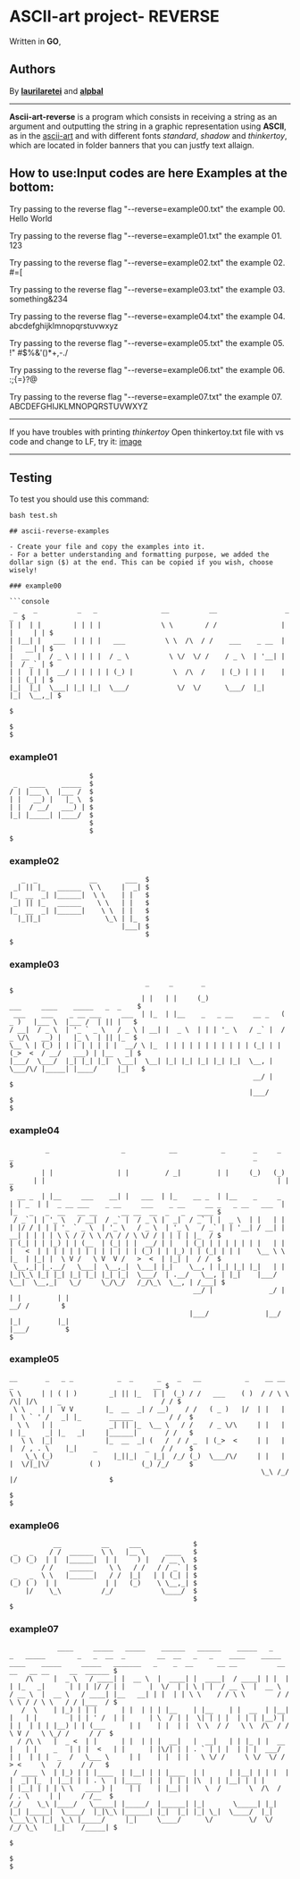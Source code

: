 # ASCII-art project- REVERSE

Written in **GO**,

## Authors

By **[laurilaretei](https://01.kood.tech/git/laurilaretei)** and **[alpbal](https://01.kood.tech/git/alpbal)** 

___

**Ascii-art-reverse** is a program which consists in receiving a string as an argument and outputting the string in a graphic representation using **ASCII**, as in the [ascii-art](https://01.kood.tech/git/Olya/ascii-art) and with different fonts *standard*, *shadow* and *thinkertoy*, which are located in folder banners that you can justfy text allaign.



## How to use:Input codes are here Examples at the bottom:
Try passing to the reverse flag "--reverse=example00.txt" the example 00.
Hello World

Try passing to the reverse flag "--reverse=example01.txt" the example 01.
123

Try passing to the reverse flag "--reverse=example02.txt" the example 02.
#=\[

Try passing to the reverse flag "--reverse=example03.txt" the example 03.
something&234

Try passing to the reverse flag "--reverse=example04.txt" the example 04.
abcdefghijklmnopqrstuvwxyz

Try passing to the reverse flag "--reverse=example05.txt" the example 05.
\!" #$%&'()*+,-./

Try passing to the reverse flag "--reverse=example06.txt" the example 06.
:;{=}?@

Try passing to the reverse flag "--reverse=example07.txt" the example 07.
ABCDEFGHIJKLMNOPQRSTUVWXYZ

___
If you have troubles with printing *thinkertoy* Open thinkertoy.txt file with vs code and change to LF, try it: [image](https://freeimage.host/i/HoFoxea)
___

## Testing

To test you should use this command: 
```
bash test.sh
```
```
## ascii-reverse-examples

- Create your file and copy the examples into it.
- For a better understanding and formatting purpose, we added the dollar sign ($) at the end. This can be copied if you wish, choose wisely!

### example00

```console
 _    _          _   _                __          __                 _       _  $
| |  | |        | | | |               \ \        / /                | |     | | $
| |__| |   ___  | | | |   ___          \ \  /\  / /    ___    _ __  | |   __| | $
|  __  |  / _ \ | | | |  / _ \          \ \/  \/ /    / _ \  | '__| | |  / _` | $
| |  | | |  __/ | | | | | (_) |          \  /\  /    | (_) | | |    | | | (_| | $
|_|  |_|  \___| |_| |_|  \___/            \/  \/      \___/  |_|    |_|  \__,_| $
                                                                                $
                                                                                $
$
```

### example01

```console
                    $
 _   ____    _____  $
/ | |___ \  |___ /  $
| |   __) |   |_ \  $
| |  / __/   ___) | $
|_| |_____| |____/  $
                    $
                    $
$
```

### example02

```console
   _  _             __       ___  $
 _| || |_   ______  \ \     |  _| $
|_  __  _| |______|  \ \    | |   $
 _| || |_   ______    \ \   | |   $
|_  __  _| |______|    \ \  | |   $
  |_||_|                \_\ | |_  $
                            |___| $
                                  $
$
```

### example03

```console
                                  _     _       _                                                    $
                                 | |   | |     (_)                   ___     ____    _____   _  _    $
 ___    ___    _ __ ___     ___  | |_  | |__    _   _ __     __ _   ( _ )   |___ \  |___ /  | || |   $
/ __|  / _ \  | '_ ` _ \   / _ \ | __| |  _ \  | | | '_ \   / _` |  / _ \/\   __) |   |_ \  | || |_  $
\__ \ | (_) | | | | | | | |  __/ \ |_  | | | | | | | | | | | (_| | | (_>  <  / __/   ___) | |__   _| $
|___/  \___/  |_| |_| |_|  \___|  \__| |_| |_| |_| |_| |_|  \__, |  \___/\/ |_____| |____/     |_|   $
                                                             __/ |                                   $
                                                            |___/                                    $
$
```

### example04

```console
         _                  _           __           _       _     _          _                                                            _                                                    $
        | |                | |         / _|         | |     (_)   (_)  _     | |                                                          | |                                                   $
  __ _  | |__     ___    __| |   ___  | |_    __ _  | |__    _     _  | | _  | |  _ __ ___    _ __     ___    _ __     __ _   _ __   ___  | |_   _   _  __   __ __      __ __  __  _   _   ____ $
 / _` | | '_ \   / __|  / _` |  / _ \ |  _|  / _` | |  _ \  | |   | | | |/ / | | | '_ ` _ \  | '_ \   / _ \  | '_ \   / _` | | '__| / __| | __| | | | | \ \ / / \ \ /\ / / \ \/ / | | | | |_  / $
| (_| | | |_) | | (__  | (_| | |  __/ | |   | (_| | | | | | | |   | | |   <  | | | | | | | | | | | | | (_) | | |_) | | (_| | | |    \__ \ \ |_  | |_| |  \ V /   \ V  V /   >  <  | |_| |  / /  $
 \__,_| |_.__/   \___|  \__,_|  \___| |_|    \__, | |_| |_| |_|   | | |_|\_\ |_| |_| |_| |_| |_| |_|  \___/  | .__/   \__, | |_|    |___/  \__|  \__,_|   \_/     \_/\_/   /_/\_\  \__, | /___| $
                                              __/ |              _/ |                                        | |         | |                                                       __/ /        $
                                             |___/              |__/                                         |_|         |_|                                                      |___/         $
$
```

### example05

```console
__       _   _ _           _  _      _    _   __           _    __ __       _                                   __ $
\ \     | | ( | )        _| || |_   | |  (_) / /   ___    ( )  / / \ \   /\| |/\     _                         / / $
 \ \    | |  V V        |_  __  _| / __)    / /   ( _ )   |/  | |   | |  \ ` ' /   _| |_       ______         / /  $
  \ \   | |              _| || |_  \__ \   / /    / _ \/\     | |   | | |_     _| |_   _|     |______|       / /   $
   \ \  |_|             |_  __  _| (   /  / / _  | (_>  <     | |   | |  / , . \    |_|    _            _   / /    $
    \_\ (_)               |_||_|    |_|  /_/ (_)  \___/\/     | |   | |  \/|_|\/          ( )          (_) /_/     $
                                                               \_\ /_/                    |/                       $
                                                                                                                   $
$
```

### example06

```console
           __          __     ___             $
 _   _    / /  ______  \ \   |__ \     ____   $
(_) (_)  | |  |______|  | |     ) |   / __ \  $
        / /    ______    \ \   / /   / / _` | $
 _   _  \ \   |______|   / /  |_|   | | (_| | $
(_) ( )  | |            | |   (_)    \ \__,_| $
    |/    \_\          /_/            \____/  $
                                              $
$
```

### example07

```console
            ____     _____   _____    ______   ______    _____   _    _   _____        _   _  __  _        __  __   _   _    ____    _____     ____    _____     _____   _______   _    _  __      __ __          __ __   __ __     __  ______ $
    /\     |  _ \   / ____| |  __ \  |  ____| |  ____|  / ____| | |  | | |_   _|      | | | |/ / | |      |  \/  | | \ | |  / __ \  |  __ \   / __ \  |  __ \   / ____| |__   __| | |  | | \ \    / / \ \        / / \ \ / / \ \   / / |___  / $
   /  \    | |_) | | |      | |  | | | |__    | |__    | |  __  | |__| |   | |        | | | ' /  | |      | \  / | |  \| | | |  | | | |__) | | |  | | | |__) | | (___      | |    | |  | |  \ \  / /   \ \  /\  / /   \ V /   \ \_/ /     / /  $
  / /\ \   |  _ <  | |      | |  | | |  __|   |  __|   | | |_ | |  __  |   | |    _   | | |  <   | |      | |\/| | | . ` | | |  | | |  ___/  | |  | | |  _  /   \___ \     | |    | |  | |   \ \/ /     \ \/  \/ /     > <     \   /     / /   $
 / ____ \  | |_) | | |____  | |__| | | |____  | |      | |__| | | |  | |  _| |_  | |__| | | . \  | |____  | |  | | | |\  | | |__| | | |      | |__| | | | \ \   ____) |    | |    | |__| |    \  /       \  /\  /     / . \     | |     / /__  $
/_/    \_\ |____/   \_____| |_____/  |______| |_|       \_____| |_|  |_| |_____|  \____/  |_|\_\ |______| |_|  |_| |_| \_|  \____/  |_|       \___\_\ |_|  \_\ |_____/     |_|     \____/      \/         \/  \/     /_/ \_\    |_|    /_____| $
                                                                                                                                                                                                                                               $
                                                                                                                                                                                                                                               $
$
```